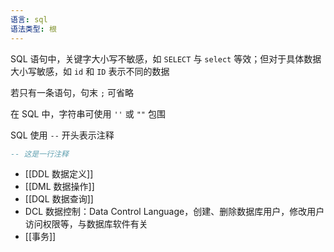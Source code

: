 ```yaml
---
语言: sql
语法类型: 根
---
```

SQL 语句中，关键字大小写不敏感，如 `SELECT` 与 `select` 等效；但对于具体数据大小写敏感，如 `id` 和 `ID` 表示不同的数据

若只有一条语句，句末 `;` 可省略

在 SQL 中，字符串可使用 `''` 或 `""` 包围

SQL 使用 `--` 开头表示注释

```sql title:注释
-- 这是一行注释
```

- [[DDL 数据定义]]
- [[DML 数据操作]]
- [[DQL 数据查询]]
- DCL 数据控制：Data Control Language，创建、删除数据库用户，修改用户访问权限等，与数据库软件有关
- [[事务]]